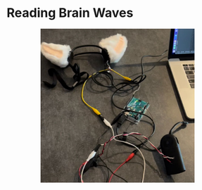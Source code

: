# Reading Brain Waves 

<p align="center">
  <img src="./device.jpeg"/ width='350' height='350'>
</p>



